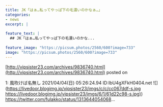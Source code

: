 ```yaml
---
title: JK「はぁ…私ってやっぱ下の毛濃いのかなぁ…」
categories:
- news
excerpt: |
  
feature_text: |
  ## JK「はぁ…私ってやっぱ下の毛濃いのかな...
  
feature_image: "https://picsum.photos/2560/600?image=733"
image: "https://picsum.photos/2560/600?image=733"
---
```


[http://vipsister23.com/archives/9836740.html](http://vipsister23.com/archives/9836740.html)
posted on 

<!--more-->

1: 風吹けば名無し 2021/04/04(日) 05:26:24.94 ID:IbU4gXFkH0404.net ![](https://livedoor.blogimg.jp/vipsister23/imgs/c/c/cc067ddf-s.jpg [https://livedoor.blogimg.jp/vipsister23/imgs/6/1/61d22c98-s.jpg)](https://livedoor.blogimg.jp/vipsister23/imgs/6/1/61d22c98-s.jpg)) https://twitter.com/fulakko/status/1313644054068...
